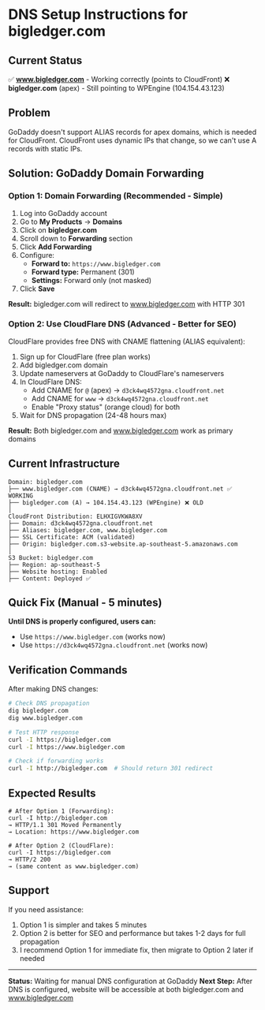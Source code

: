# DNS Setup Instructions for bigledger.com

## Current Status

✅ **www.bigledger.com** - Working correctly (points to CloudFront)
❌ **bigledger.com** (apex) - Still pointing to WPEngine (104.154.43.123)

## Problem

GoDaddy doesn't support ALIAS records for apex domains, which is needed for CloudFront. CloudFront uses dynamic IPs that change, so we can't use A records with static IPs.

## Solution: GoDaddy Domain Forwarding

### Option 1: Domain Forwarding (Recommended - Simple)

1. Log into GoDaddy account
2. Go to **My Products** → **Domains**
3. Click on **bigledger.com**
4. Scroll down to **Forwarding** section
5. Click **Add Forwarding**
6. Configure:
   - **Forward to:** `https://www.bigledger.com`
   - **Forward type:** Permanent (301)
   - **Settings:** Forward only (not masked)
7. Click **Save**

**Result:** bigledger.com will redirect to www.bigledger.com with HTTP 301

### Option 2: Use CloudFlare DNS (Advanced - Better for SEO)

CloudFlare provides free DNS with CNAME flattening (ALIAS equivalent):

1. Sign up for CloudFlare (free plan works)
2. Add bigledger.com domain
3. Update nameservers at GoDaddy to CloudFlare's nameservers
4. In CloudFlare DNS:
   - Add CNAME for `@` (apex) → `d3ck4wq4572gna.cloudfront.net`
   - Add CNAME for `www` → `d3ck4wq4572gna.cloudfront.net`
   - Enable "Proxy status" (orange cloud) for both
5. Wait for DNS propagation (24-48 hours max)

**Result:** Both bigledger.com and www.bigledger.com work as primary domains

## Current Infrastructure

```
Domain: bigledger.com
├── www.bigledger.com (CNAME) → d3ck4wq4572gna.cloudfront.net ✅ WORKING
├── bigledger.com (A) → 104.154.43.123 (WPEngine) ❌ OLD
│
CloudFront Distribution: ELHXIGVKWA8XV
├── Domain: d3ck4wq4572gna.cloudfront.net
├── Aliases: bigledger.com, www.bigledger.com
├── SSL Certificate: ACM (validated)
├── Origin: bigledger.com.s3-website.ap-southeast-5.amazonaws.com
│
S3 Bucket: bigledger.com
├── Region: ap-southeast-5
├── Website hosting: Enabled
├── Content: Deployed ✅
```

## Quick Fix (Manual - 5 minutes)

**Until DNS is properly configured, users can:**
- Use `https://www.bigledger.com` (works now)
- Use `https://d3ck4wq4572gna.cloudfront.net` (works now)

## Verification Commands

After making DNS changes:

```bash
# Check DNS propagation
dig bigledger.com
dig www.bigledger.com

# Test HTTP response
curl -I https://bigledger.com
curl -I https://www.bigledger.com

# Check if forwarding works
curl -I http://bigledger.com  # Should return 301 redirect
```

## Expected Results

```
# After Option 1 (Forwarding):
curl -I http://bigledger.com
→ HTTP/1.1 301 Moved Permanently
→ Location: https://www.bigledger.com

# After Option 2 (CloudFlare):
curl -I https://bigledger.com
→ HTTP/2 200
→ (same content as www.bigledger.com)
```

## Support

If you need assistance:
1. Option 1 is simpler and takes 5 minutes
2. Option 2 is better for SEO and performance but takes 1-2 days for full propagation
3. I recommend Option 1 for immediate fix, then migrate to Option 2 later if needed

---

**Status:** Waiting for manual DNS configuration at GoDaddy
**Next Step:** After DNS is configured, website will be accessible at both bigledger.com and www.bigledger.com
